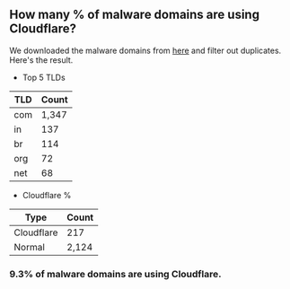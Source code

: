 ## How many % of malware domains are using Cloudflare?


We downloaded the malware domains from [here](https://urlhaus.abuse.ch) and filter out duplicates.
Here's the result.


[//]: # (start replacement)


- Top 5 TLDs

| TLD | Count |
| --- | --- |
| com | 1,347 |
| in | 137 |
| br | 114 |
| org | 72 |
| net | 68 |


- Cloudflare %

| Type | Count |
| --- | --- |
| Cloudflare | 217 |
| Normal | 2,124 |


### 9.3% of malware domains are using Cloudflare.